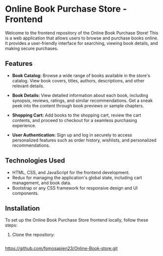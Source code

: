 
# Online Book Purchase Store - Frontend

Welcome to the frontend repository of the Online Book Purchase Store! This is a web application that allows users to browse and purchase books online. It provides a user-friendly interface for searching, viewing book details, and making secure purchases.

## Features

- **Book Catalog:** Browse a wide range of books available in the store's catalog. View book covers, titles, authors, descriptions, and other relevant details.

- **Book Details:** View detailed information about each book, including synopsis, reviews, ratings, and similar recommendations. Get a sneak peek into the content through book previews or sample chapters.

- **Shopping Cart:** Add books to the shopping cart, review the cart contents, and proceed to checkout for a seamless purchasing experience.

- **User Authentication:** Sign up and log in securely to access personalized features such as order history, wishlists, and personalized recommendations.

## Technologies Used

- HTML, CSS, and JavaScript for the frontend development.
- Redux for managing the application's global state, including cart management, and book data.
- Bootstrap or any CSS framework for responsive design and UI components.

## Installation

To set up the Online Book Purchase Store frontend locally, follow these steps:

1. Clone the repository:

   ```shell
  https://github.com/fomosapien23/Online-Book-store.git
